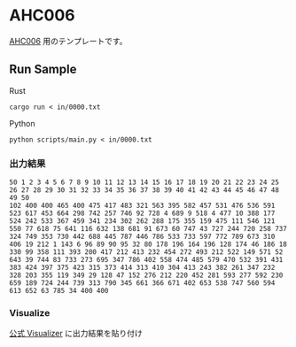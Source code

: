 # AHC006
[AHC006](https://atcoder.jp/contests/ahc006) 用のテンプレートです。

## Run Sample
Rust
```
cargo run < in/0000.txt
```

Python
```
python scripts/main.py < in/0000.txt
```

### 出力結果
```
50 1 2 3 4 5 6 7 8 9 10 11 12 13 14 15 16 17 18 19 20 21 22 23 24 25 26 27 28 29 30 31 32 33 34 35 36 37 38 39 40 41 42 43 44 45 46 47 48 49 50 
102 400 400 465 400 475 417 483 321 563 395 582 457 531 476 536 591 523 617 453 664 298 742 257 746 92 728 4 689 9 518 4 477 10 388 177 524 242 533 367 459 341 234 302 262 288 175 355 159 475 111 546 121 550 77 618 75 641 116 632 138 681 91 673 60 747 43 727 244 720 258 737 324 749 353 730 442 688 445 787 446 786 533 733 597 772 789 673 310 406 19 212 1 143 6 96 89 90 95 32 80 178 196 164 196 128 174 46 186 18 330 99 358 111 393 200 417 212 413 232 454 272 493 212 522 149 571 52 643 39 744 83 733 273 695 347 786 402 558 474 485 579 470 532 391 431 383 424 397 375 423 315 373 414 313 410 304 413 243 382 261 347 232 328 203 355 119 349 29 128 47 152 276 212 220 452 281 593 277 592 230 659 189 724 244 739 313 790 345 661 366 671 402 653 538 747 560 594 613 652 63 785 34 400 400 
```

### Visualize
[公式 Visualizer](https://img.atcoder.jp/ahc006/c21daebb77aa4d38d65f4d7f7c7249.html) に出力結果を貼り付け
